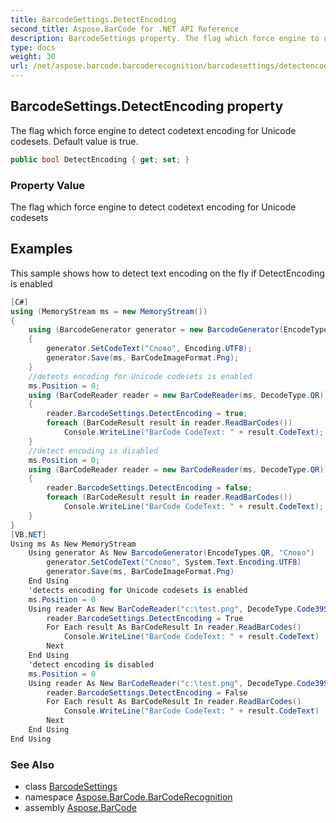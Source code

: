 ```yaml
---
title: BarcodeSettings.DetectEncoding
second_title: Aspose.BarCode for .NET API Reference
description: BarcodeSettings property. The flag which force engine to detect codetext encoding for Unicode codesets. Default value is true
type: docs
weight: 30
url: /net/aspose.barcode.barcoderecognition/barcodesettings/detectencoding/
---
```

## BarcodeSettings.DetectEncoding property

The flag which force engine to detect codetext encoding for Unicode codesets. Default value is true.

```csharp
public bool DetectEncoding { get; set; }
```

### Property Value

The flag which force engine to detect codetext encoding for Unicode codesets

## Examples

This sample shows how to detect text encoding on the fly if DetectEncoding is enabled

```csharp
[C#]
using (MemoryStream ms = new MemoryStream())
{
    using (BarcodeGenerator generator = new BarcodeGenerator(EncodeTypes.QR))
    {
        generator.SetCodeText("Слово", Encoding.UTF8);
        generator.Save(ms, BarCodeImageFormat.Png);
    }
    //detects encoding for Unicode codesets is enabled
    ms.Position = 0;
    using (BarCodeReader reader = new BarCodeReader(ms, DecodeType.QR))
    {
        reader.BarcodeSettings.DetectEncoding = true;
        foreach (BarCodeResult result in reader.ReadBarCodes())
            Console.WriteLine("BarCode CodeText: " + result.CodeText);
    }
    //detect encoding is disabled
    ms.Position = 0;
    using (BarCodeReader reader = new BarCodeReader(ms, DecodeType.QR))
    {
        reader.BarcodeSettings.DetectEncoding = false;
        foreach (BarCodeResult result in reader.ReadBarCodes())
            Console.WriteLine("BarCode CodeText: " + result.CodeText);
    }
}
[VB.NET]
Using ms As New MemoryStream
    Using generator As New BarcodeGenerator(EncodeTypes.QR, "Слово")
        generator.SetCodeText("Слово", System.Text.Encoding.UTF8)
        generator.Save(ms, BarCodeImageFormat.Png)
    End Using
    'detects encoding for Unicode codesets is enabled
    ms.Position = 0
    Using reader As New BarCodeReader("c:\test.png", DecodeType.Code39Standard, DecodeType.Code128)
        reader.BarcodeSettings.DetectEncoding = True
        For Each result As BarCodeResult In reader.ReadBarCodes()
            Console.WriteLine("BarCode CodeText: " + result.CodeText)
        Next
    End Using
    'detect encoding is disabled
    ms.Position = 0
    Using reader As New BarCodeReader("c:\test.png", DecodeType.Code39Standard, DecodeType.Code128)
        reader.BarcodeSettings.DetectEncoding = False
        For Each result As BarCodeResult In reader.ReadBarCodes()
            Console.WriteLine("BarCode CodeText: " + result.CodeText)
        Next
    End Using
End Using
```

### See Also

* class [BarcodeSettings](../)
* namespace [Aspose.BarCode.BarCodeRecognition](../../../aspose.barcode.barcoderecognition/)
* assembly [Aspose.BarCode](../../../)


